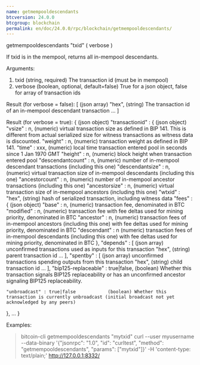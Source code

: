 ```yaml
---
name: getmempooldescendants
btcversion: 24.0.0
btcgroup: blockchain
permalink: en/doc/24.0.0/rpc/blockchain/getmempooldescendants/
---
```


getmempooldescendants "txid" ( verbose )

If txid is in the mempool, returns all in-mempool descendants.

Arguments:
1. txid       (string, required) The transaction id (must be in mempool)
2. verbose    (boolean, optional, default=false) True for a json object, false for array of transaction ids

Result (for verbose = false):
[           (json array)
  "hex",    (string) The transaction id of an in-mempool descendant transaction
  ...
]

Result (for verbose = true):
{                                         (json object)
  "transactionid" : {                     (json object)
    "vsize" : n,                          (numeric) virtual transaction size as defined in BIP 141. This is different from actual serialized size for witness transactions as witness data is discounted.
    "weight" : n,                         (numeric) transaction weight as defined in BIP 141.
    "time" : xxx,                         (numeric) local time transaction entered pool in seconds since 1 Jan 1970 GMT
    "height" : n,                         (numeric) block height when transaction entered pool
    "descendantcount" : n,                (numeric) number of in-mempool descendant transactions (including this one)
    "descendantsize" : n,                 (numeric) virtual transaction size of in-mempool descendants (including this one)
    "ancestorcount" : n,                  (numeric) number of in-mempool ancestor transactions (including this one)
    "ancestorsize" : n,                   (numeric) virtual transaction size of in-mempool ancestors (including this one)
    "wtxid" : "hex",                      (string) hash of serialized transaction, including witness data
    "fees" : {                            (json object)
      "base" : n,                         (numeric) transaction fee, denominated in BTC
      "modified" : n,                     (numeric) transaction fee with fee deltas used for mining priority, denominated in BTC
      "ancestor" : n,                     (numeric) transaction fees of in-mempool ancestors (including this one) with fee deltas used for mining priority, denominated in BTC
      "descendant" : n                    (numeric) transaction fees of in-mempool descendants (including this one) with fee deltas used for mining priority, denominated in BTC
    },
    "depends" : [                         (json array) unconfirmed transactions used as inputs for this transaction
      "hex",                              (string) parent transaction id
      ...
    ],
    "spentby" : [                         (json array) unconfirmed transactions spending outputs from this transaction
      "hex",                              (string) child transaction id
      ...
    ],
    "bip125-replaceable" : true|false,    (boolean) Whether this transaction signals BIP125 replaceability or has an unconfirmed ancestor signaling BIP125 replaceability.
                                          
    "unbroadcast" : true|false            (boolean) Whether this transaction is currently unbroadcast (initial broadcast not yet acknowledged by any peers)
  },
  ...
}

Examples:
> bitcoin-cli getmempooldescendants "mytxid"
> curl --user myusername --data-binary '{"jsonrpc": "1.0", "id": "curltest", "method": "getmempooldescendants", "params": ["mytxid"]}' -H 'content-type: text/plain;' http://127.0.0.1:8332/


